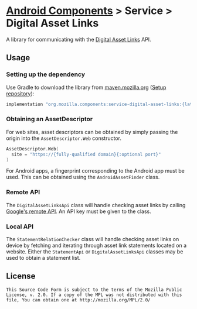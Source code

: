 # [Android Components](../../../README.md) > Service > Digital Asset Links

A library for communicating with the [Digital Asset Links](https://developers.google.com/digital-asset-links) API.

## Usage

### Setting up the dependency

Use Gradle to download the library from [maven.mozilla.org](https://maven.mozilla.org/)
([Setup repository](../../../README.md#maven-repository)):

```Groovy
implementation "org.mozilla.components:service-digital-asset-links:{latest-version}"
```

### Obtaining an AssetDescriptor

For web sites, asset descriptors can be obtained by simply passing the origin into the `AssetDescriptor.Web` constructor.

```kotlin
AssetDescriptor.Web(
  site = "https://{fully-qualified domain}{:optional port}"
)
```

For Android apps, a fingerprint corresponding to the Android app must be used. This can be obtained using the `AndroidAssetFinder` class.

### Remote API

The `DigitalAssetLinksApi` class will handle checking asset links by calling [Google's remote API](https://developers.google.com/digital-asset-links/reference/rest). An API key must be given to the class.

### Local API

The `StatementRelationChecker` class will handle checking asset links on device by fetching and iterating through asset link statements located on a website. Either the `StatementApi` or `DigitalAssetLinksApi` classes may be used to obtain a statement list.

## License

    This Source Code Form is subject to the terms of the Mozilla Public
    License, v. 2.0. If a copy of the MPL was not distributed with this
    file, You can obtain one at http://mozilla.org/MPL/2.0/
